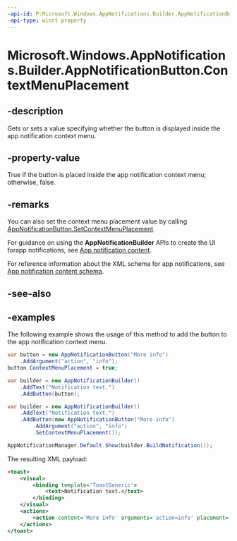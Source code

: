 ```yaml
---
-api-id: P:Microsoft.Windows.AppNotifications.Builder.AppNotificationButton.ContextMenuPlacement
-api-type: winrt property
---
```


# Microsoft.Windows.AppNotifications.Builder.AppNotificationButton.ContextMenuPlacement

<!--
public bool ContextMenuPlacement { get; set; }
-->


## -description

Gets or sets a value specifying whether the button is displayed inside the app notification context menu.

## -property-value

True if the button is placed inside the app notification context menu; otherwise, false.

## -remarks

You can also set the context menu placement value by calling [AppNotificationButton.SetContextMenuPlacement](xref:Microsoft.Windows.AppNotifications.Builder.AppNotificationButton.SetContextMenuPlacement).

For guidance on using the **AppNotificationBuilder** APIs to create the UI forapp notifications, see [App notification content](/windows/apps/design/shell/tiles-and-notifications/adaptive-interactive-toasts).

For reference information about the XML schema for app notifications, see [App notification content schema](/windows/apps/design/shell/tiles-and-notifications/toast-schema).

## -see-also

## -examples

The following example shows the usage of this method to add the button to the app notification context menu.

```csharp
var button = new AppNotificationButton("More info")
    .AddArgument("action", "info");
button.ContextMenuPlacement = true;

var builder = new AppNotificationBuilder()
    .AddText("Notification text.")
    .AddButton(button);

var builder = new AppNotificationBuilder()
    .AddText("Notification text.")
    .AddButton(new AppNotificationButton("More info")
        .AddArgument("action", "info")
        .SetContextMenuPlacement());

AppNotificationManager.Default.Show(builder.BuildNotification());
```

The resulting XML payload:

```xml
<toast>
    <visual>
        <binding template='ToastGeneric'>
            <text>Notification text.</text>
        </binding>
    </visual>
    <actions>
        <action content='More info' arguments='action=info' placement='contextMenu'/>
    </actions>
</toast>
```
